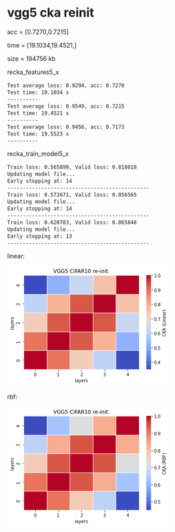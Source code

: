 # vgg5 cka reinit
acc = [0.7270,0.7215]

time = [19.1034,19.4521,]

size = 194756 kb

recka_features5_x
```
Test average loss: 0.9294, acc: 0.7270
Test time: 19.1034 s
----------
Test average loss: 0.9549, acc: 0.7215
Test time: 19.4521 s
----------
Test average loss: 0.9456, acc: 0.7173
Test time: 19.5523 s
----------
```

recka_train_model5_x
```
Train loss: 0.565899, Valid loss: 0.818018
Updating model file...
Early stopping at: 14
----------------------------------------------
Train loss: 0.572671, Valid loss: 0.856565
Updating model file...
Early stopping at: 14
----------------------------------------------
Train loss: 0.620783, Valid loss: 0.865848
Updating model file...
Early stopping at: 13
----------------------------------------------
```

linear:

![recka5linear](recka5linear.png)

rbf:

![recka5rbf](recka5rbf.png)
